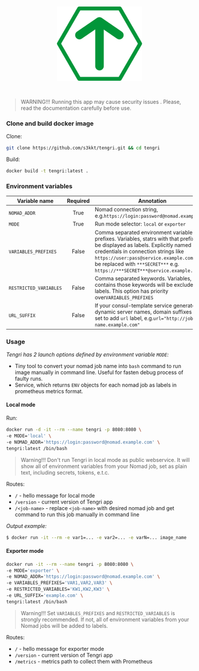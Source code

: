 <p align="center"><img src="/static/logo20x20.png" height="200"/></p><br>

> WARNING!!! Running this app may cause security issues . Please, read the documentation carefully before use.

### Clone and build docker image
Clone:
```bash
git clone https://github.com/s3kkt/tengri.git && cd tengri
```
Build:
```bash
docker build -t tengri:latest .
```

### Environment variables

| Variable name | Required | Annotation |
| ------------- |:---: | ---------- |
| `NOMAD_ADDR` |True | Nomad connection string, e.g.`https://login:password@nomad.example.com` |
| `MODE` | True | Run mode selector: `local` or `exporter` |
| `VARIABLES_PREFIXES` | False | Comma separated environment variables prefixes. Variables, statrs with that prefixes will be displayed as labels. Explicitly named credentials in connection strings like `https://user:pass@service.example.com` will be replaced with `***SECRET***` e.g. `https://***SECRET***@service.example.com` |
| `RESTRICTED_VARIABLES` | False | Comma separated keywords. Variables, contains those keywords will be excluded from labels. This option has priority over`VARIABLES_PREFIXES` |
| `URL_SUFFIX` | False | If your consul-template service generates dynamic server names, domain suffixes can be set to add `url` label, e.g.`url="http://job-name.example.com"`|


### Usage
_Tengri has 2 launch options defined by environment variable `MODE`:_

- Tiny tool to convert your nomad job name into `bash` command to run image manually in command line. Useful for fasten debug process of faulty runs.
- Service, which returns `ENV` objects for each nomad job as labels in prometheus metrics format.

#### Local mode
Run:
```bash
docker run -d -it --rm --name tengri -p 8080:8080 \
-e MODE='local' \
-e NOMAD_ADDR='https://login:password@nomad.example.com' \
tengri:latest /bin/bash
```
> Warning!!! Don't run Tengri in local mode as public webservice. It will show all of environment variables from your Nomad job, set as plain text, including secrets, tokens, e.t.c.

Routes:
- `/` - hello message for local mode
- `/version` - current version of Tengri app
- `/<job-name>` - replace `<job-name>` with desired nomad job and get command to run this job manually in command line

_Output example:_
```bash
$ docker run -it --rm -e var1=... -e var2=... -e varN=... image_name
```
#### Exporter mode
```bash
docker run -it --rm --name tengri -p 8080:8080 \
-e MODE='exporter' \
-e NOMAD_ADDR='https://login:password@nomad.example.com' \
-e VARIABLES_PREFIXES='VAR1,VAR2,VAR3' \
-e RESTRICTED_VARIABLES='KW1,KW2,KW3' \
-e URL_SUFFIX='example.com' \
tengri:latest /bin/bash
```
> Warning!!! Set `VARIABLES_PREFIXES` and `RESTRICTED_VARIABLES` is strongly recommended. If not, all of environment variables from your Nomad jobs will be added to labels.

Routes:                                      
- `/` - hello message for exporter mode                        
- `/version` - current version of Tengri app 
- `/metrics` - metrics path to collect them with Prometheus